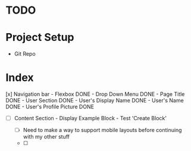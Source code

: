 # TODO

# Project Setup
- Git Repo

# Index
  [x] Navigation bar
      - Flexbox DONE
      - Drop Down Menu DONE
      - Page Title DONE
      - User Section DONE
        - User's Display Name DONE
        - User's Name DONE
        - User's Profile Picture DONE

  - [ ] Content Section
        - Display Example Block
        - Test 'Create Block'

    - [ ] Need to make a way to support mobile layouts before continuing with my other stuff
    - [ ] 